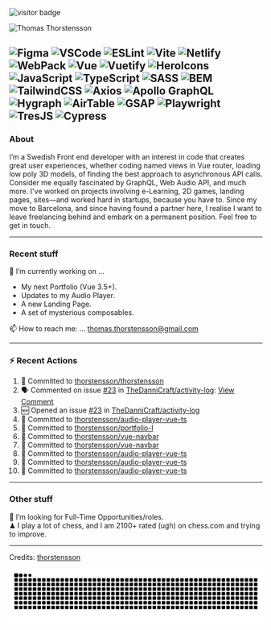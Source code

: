 <img src="https://visitor-badge.laobi.icu/badge?page_id=thorstensson" alt="visitor badge"/></p>

![Thomas Thorstensson](https://github.com/user-attachments/assets/ac4417b0-aae0-422a-b866-3b8120c2d6ff)

![Figma](https://img.shields.io/badge/Figma-ffffff?style=for-the-badge&color=000000)
![VSCode](https://img.shields.io/badge/VSCode-ffffff?style=for-the-badge&color=000000)
![ESLint](https://img.shields.io/badge/ESLint-ffffff?style=for-the-badge&color=000000)
![Vite](https://img.shields.io/badge/Vite-ffffff?style=for-the-badge&color=000000)
![Netlify](https://img.shields.io/badge/Netlify-ffffff?style=for-the-badge&color=000000)
![WebPack](https://img.shields.io/badge/WebPack-ffffff?style=for-the-badge&color=000000)
![Vue](https://img.shields.io/badge/Vue-ffffff?style=for-the-badge&color=67ea53)
![Vuetify](https://img.shields.io/badge/Vuetify-ffffff?style=for-the-badge&color=67ea53)
![HeroIcons](https://img.shields.io/badge/HeroIcons-ffffff?style=for-the-badge&color=000000)
![JavaScript](https://img.shields.io/badge/JavaScript-ffffff?style=for-the-badge&color=f2ff09)
![TypeScript](https://img.shields.io/badge/TypeScript-ffffff?style=for-the-badge&color=3756EC)
![SASS](https://img.shields.io/badge/SASS-ffffff?style=for-the-badge&color=000000)
![BEM](https://img.shields.io/badge/BEM-ffffff?style=for-the-badge&color=000000)
![TailwindCSS](https://img.shields.io/badge/TailwindCSS-ffffff?style=for-the-badge&color=000000)
![Axios](https://img.shields.io/badge/Axios-ffffff?style=for-the-badge&color=000000)
![Apollo GraphQL](https://img.shields.io/badge/Apollo%20GraphQL-ffffff?style=for-the-badge&color=000000)
![Hygraph](https://img.shields.io/badge/Hygraph-ffffff?style=for-the-badge&color=000000)
![AirTable](https://img.shields.io/badge/AirTable-ffffff?style=for-the-badge&color=000000)
![GSAP](https://img.shields.io/badge/GSAP-ffffff?style=for-the-badge&color=000000)
![Playwright](https://img.shields.io/badge/Playwright-ffffff?style=for-the-badge&color=000000)
![TresJS](https://img.shields.io/badge/TresJS-ffffff?style=for-the-badge&color=000000)
![Cypress](https://img.shields.io/badge/Cypress-ffffff?style=for-the-badge&color=000000)
---
### About
I’m a Swedish Front end developer with an interest in code that creates great user experiences, whether coding named views in Vue router, loading low poly 3D models, of finding the best approach to asynchronous API calls. Consider me equally fascinated by GraphQL, Web Audio API, and much more. I've worked on projects involving e-Learning, 2D games, landing pages, sites—and worked hard in startups, because you have to. Since my move to Barcelona, and since having found a partner here, I realise I want to leave freelancing behind and embark on a permanent position. Feel free to get in touch.

---
### Recent stuff
🔭 I’m currently working on ... 
- My next Portfolio (Vue 3.5+).
- Updates to my Audio Player.
- A new Landing Page.
- A set of mysterious composables.<br>

📫 How to reach me: ... thomas.thorstensson@gmail.com 

---
### :zap: Recent Actions
<!--START_SECTION:activity-->
1. 📝 Committed to [thorstensson/thorstensson](https://github.com/thorstensson/thorstensson/commit/02f9596489f09d39c2171d319334ce1a0778e921)
2. 🗣 Commented on issue [#23](https://github.com/TheDanniCraft/activity-log/issues/23) in [TheDanniCraft/activity-log](https://github.com/TheDanniCraft/activity-log): [View Comment](https://github.com/TheDanniCraft/activity-log/issues/23#issuecomment-2574089830)
3. 🆕 Opened an issue [#23](https://github.com/TheDanniCraft/activity-log/issues/23) in [TheDanniCraft/activity-log](https://github.com/TheDanniCraft/activity-log)
4. 📝 Committed to [thorstensson/audio-player-vue-ts](https://github.com/thorstensson/audio-player-vue-ts/commit/6d3281ae1e95a3314f856befd88741e02ac018cf)
5. 📝 Committed to [thorstensson/portfolio-I](https://github.com/thorstensson/portfolio-I/commit/83e00132fcee7a3fef98d7a2c2511c716672697a)
6. 📝 Committed to [thorstensson/vue-navbar](https://github.com/thorstensson/vue-navbar/commit/58a396cbba29bc25aea29f5fe10dea2e5a4db486)
7. 📝 Committed to [thorstensson/vue-navbar](https://github.com/thorstensson/vue-navbar/commit/62de378b7b06c1f8f82cb90ed1159ebbb1442c97)
8. 📝 Committed to [thorstensson/audio-player-vue-ts](https://github.com/thorstensson/audio-player-vue-ts/commit/d7d9fa21c2df3037fb27fdbf76255841a3c58046)
9. 📝 Committed to [thorstensson/audio-player-vue-ts](https://github.com/thorstensson/audio-player-vue-ts/commit/7a6ae093385f84a72fc680a2a14324bf38fdecc5)
10. 📝 Committed to [thorstensson/audio-player-vue-ts](https://github.com/thorstensson/audio-player-vue-ts/commit/63c446426d58a74a9266c0708f44a0a75f4baf92)
<!--END_SECTION:activity-->

---
### Other stuff
💼 I’m looking for Full-Time Opportunities/roles.<br>
♟ I play a lot of chess, and I am 2100+ rated (ugh) on chess.com and trying to improve.


-----
Credits: [thorstensson](https://github.com/thorstensson)

![Snake animation](https://raw.githubusercontent.com/thorstensson/thorstensson/output/github-contribution-grid-snake-dark.svg)
